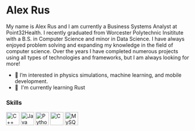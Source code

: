 <!---
Alexander-Rus/Alexander-Rus is a ✨ special ✨ repository because its `README.md` (this file) appears on your GitHub profile.
You can click the Preview link to take a look at your changes.
--->


Alex Rus
=========================

My name is Alex Rus and I am currently a Business Systems Analyst at Point32Health. I recently graduated from Worcester Polytechnic Insititute with a B.S. in Computer Science and minor in Data Science. I have always enjoyed problem solving and expanding my knowledge in the field of computer science. Over the years I have completed numerous projects using all types of technologies and frameworks, but I am always looking for more!
*   👀 I’m interested in physics simulations, machine learning, and mobile development. 
*   🧠  I'm currently learning Rust

### Skills

<p align="left">
<a href="https://docs.microsoft.com/en-us/cpp/?view=msvc-170" target="_blank" rel="noreferrer"><img src="https://raw.githubusercontent.com/danielcranney/readme-generator/main/public/icons/skills/cplusplus-colored.svg" width="36" height="36" alt="C++" /></a>
<a href="https://www.oracle.com/java/" target="_blank" rel="noreferrer"><img src="https://raw.githubusercontent.com/danielcranney/readme-generator/main/public/icons/skills/java-colored.svg" width="36" height="36" alt="Java" /></a>
<a href="https://www.python.org/" target="_blank" rel="noreferrer"><img src="https://raw.githubusercontent.com/danielcranney/readme-generator/main/public/icons/skills/python-colored.svg" width="36" height="36" alt="Python" /></a>
<a href="https://docs.microsoft.com/en-us/cpp/?view=msvc-170" target="_blank" rel="noreferrer"><img src="https://raw.githubusercontent.com/danielcranney/readme-generator/main/public/icons/skills/c-colored.svg" width="36" height="36" alt="C" /></a>
<a href="https://www.mysql.com/" target="_blank" rel="noreferrer"><img src="https://raw.githubusercontent.com/danielcranney/readme-generator/main/public/icons/skills/mysql-colored.svg" width="36" height="36" alt="MySQL" /></a>
</p>
                    
